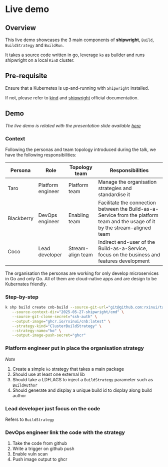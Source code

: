 # Live demo

## Overview

This live demo showcases the 3 main components of **shipwright**, `Build`, `BuildStrategy` and `BuildRun`.

It takes a source code written in go, leverage `ko` as builder and runs shipwright on a local `KinD` cluster.

## Pre-requisite

Ensure that a Kubernetes is up-and-running with `Shipwright` installed.

If not, please refer to [kind]() and [shipwright]() official documentation.

## Demo

*The live demo is related with the presentation slide available [here]()*

### Context

Following the personas and team topology introduced during the talk, we have the following responsibilities:

| Persona | Role | Topology team | Responsibilities |
|---------|------|---------------|------------------|
| Taro | Platform engineer | Platform team | Manage the organisation strategies and standardise it |
| Blackberry | DevOps engineer | Enabling team | Facilitate the connection between the Build-as-a-Service from the platform team and the usage of it by the stream-aligned team |
| Coco | Lead developer | Stream-align team | Indirect end-user of the Build-as-a-Service, focus on the business and features development |

The organisation the personas are working for only develop microservices in Go and only Go. All of them are cloud-native apps and are design to be Kubernates friendly.


### Step-by-step

```bash
k shp build create cnb-build --source-git-url="git@github.com:rxinui/talks.git" \
   --source-context-dir="2025-05-27-shipwright/cmd" \
   --source-git-clone-secret="ssh-auth" \
   --output-image="ghcr.io/rxinui/cnb:latest" \
   --strategy-kind="ClusterBuildStrategy" \
   --strategy-name="ko" \
   --output-image-push-secret="ghcr"

```











### Platform engineer put in place the organisation strategy

*Note*

1. Create a simple `ko` strategy that takes a main package
2. Should use at least one external lib
3. Should take a LDFLAGS to inject a `BuildStrategy` parameter such as `BuildAuthor`
4. Should generate and display a unique build id to display along build author

### Lead developer just focus on the code

Refers to `BuildStrategy`

### DevOps engineer link the code with the strategy

1. Take the code from github
2. Write a trigger on github push
3. Enable vuln scan
4. Push image output to ghcr




